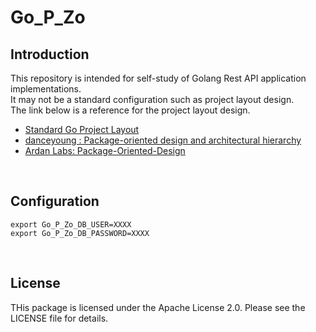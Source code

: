 # Go_P_Zo

## Introduction
This repository is intended for self-study of Golang Rest API application implementations.  
It may not be a standard configuration such as project layout design.  
The link below is a reference for the project layout design.  

- [Standard Go Project Layout](https://github.com/golang-standards/project-layout/blob/master/README_ja.md)
- [danceyoung
: Package-oriented design and architectural hierarchy](https://github.com/danceyoung/paper-code/blob/master/package-oriented-design/packageorienteddesign.md)
- [Ardan Labs: Package-Oriented-Design](https://www.ardanlabs.com/blog/2017/02/package-oriented-design.html)

<br>

## Configuration
```
export Go_P_Zo_DB_USER=XXXX
export Go_P_Zo_DB_PASSWORD=XXXX
```

<br>

## License
THis package is licensed under the Apache License 2.0. Please see the LICENSE file for details.